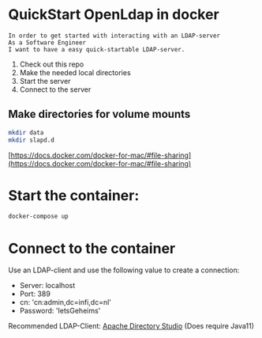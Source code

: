 # QuickStart OpenLdap in docker

```
In order to get started with interacting with an LDAP-server
As a Software Engineer
I want to have a easy quick-startable LDAP-server.
```

1. Check out this repo
2. Make the needed local directories
3. Start the server
4. Connect to the server



## Make directories for volume mounts
```sh
mkdir data
mkdir slapd.d
```

[https://docs.docker.com/docker-for-mac/#file-sharing](https://docs.docker.com/docker-for-mac/#file-sharing)


# Start the container:

```sh
docker-compose up
```



# Connect to the container

Use an LDAP-client and use the following value to create a connection:

* Server: localhost
* Port: 389
* cn: 'cn:admin,dc=infi,dc=nl'
* Password: 'IetsGeheims' 

Recommended LDAP-Client: [Apache Directory Studio](https://directory.apache.org/studio/) (Does require Java11)
